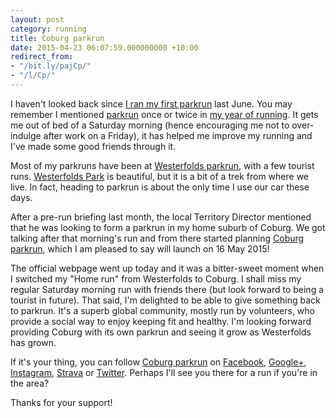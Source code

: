 ```yaml
---
layout: post
category: running
title: Coburg parkrun
date: 2015-04-23 06:07:59.000000000 +10:00
redirect_from:
- "/bit.ly/pajCp/"
- "/l/Cp/"
---
```

I haven't looked back since [I ran my first
parkrun](https://www.parkrun.com.au/westerfolds/results/weeklyresults/?runSeqNumber=35)
last June. You may remember I mentioned [parkrun](https://www.parkrun.com/) once
or twice in [my year of running](/blog/2015/03/01/my_year_of_running/). It gets
me out of bed of a Saturday morning (hence encouraging me not to over-indulge
after work on a Friday), it has helped me improve my running and I've made
some good friends through it.

Most of my parkruns have been at [Westerfolds
parkrun](https://www.parkrun.com.au/westerfolds/), with a few tourist runs.
[Westerfolds Park](https://en.wikipedia.org/wiki/Westerfolds_Park) is beautiful,
but it is a bit of a trek from where we live. In fact, heading to parkrun is
about the only time I use our car these days.

After a pre-run briefing last month, the local Territory Director mentioned that
he was looking to form a parkrun in my home suburb of Coburg. We got talking
after that morning's run and from there started planning [Coburg
parkrun](https://www.parkrun.com.au/coburg/), which I am pleased to say will
launch on 16 May 2015!

The official webpage went up today and it was a bitter-sweet moment when I
switched my "Home run" from Westerfolds to Coburg. I shall miss my regular
Saturday morning run with friends there (but look forward to being a tourist in
future). That said, I'm delighted to be able to give something back to parkrun.
It's a superb global community, mostly run by volunteers, who provide a social
way to enjoy keeping fit and healthy. I'm looking forward providing Coburg with
its own parkrun and seeing it grow as Westerfolds has grown.

If it's your thing, you can follow [Coburg
parkrun](https://www.parkrun.com.au/coburg/) on
[Facebook](https://www.facebook.com/coburgparkrun),
[Google+](https://plus.google.com/u/0/110302993974727577355/),
[Instagram](https://instagram.com/coburgparkrun),
[Strava](https://www.strava.com/clubs/coburgparkrun) or
[Twitter](https://twitter.com/coburgparkrun). Perhaps I'll see you there for a
run if you're in the area?

Thanks for your support!

